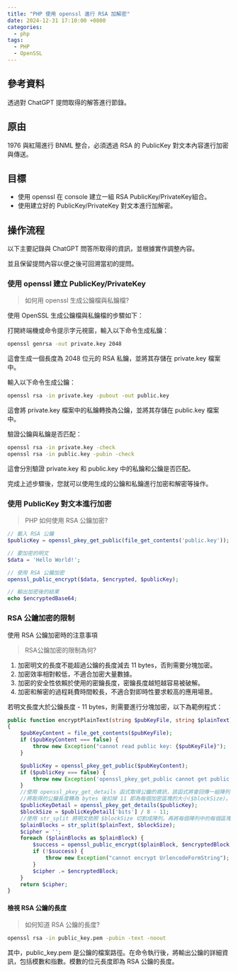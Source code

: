 ```yaml
---
title: "PHP 使用 openssl 進行 RSA 加解密"
date: 2024-12-31 17:10:00 +0800
categories:
  - php
tags:
  - PHP
  - OpenSSL
---
```


## 參考資料

透過對 ChatGPT 提問取得的解答進行節錄。

## 原由

1976 與紅陽進行 BNML 整合，必須透過 RSA 的 PublicKey 對文本內容進行加密與傳送。

## 目標

- 使用 openssl 在 console 建立一組 RSA PublicKey/PrivateKey組合。
- 使用建立好的 PublicKey/PrivateKey 對文本進行加解密。

## 操作流程

以下主要記錄與 ChatGPT 問答所取得的資訊，並根據實作調整內容。

並且保留提問內容以便之後可回溯當初的提問。

### 使用 openssl 建立 PublicKey/PrivateKey

> 如何用 openssl 生成公鑰檔與私鑰檔?

使用 OpenSSL 生成公鑰檔與私鑰檔的步驟如下：

打開終端機或命令提示字元視窗，輸入以下命令生成私鑰：

```bash
openssl genrsa -out private.key 2048
```

這會生成一個長度為 2048 位元的 RSA 私鑰，並將其存儲在 private.key 檔案中。

輸入以下命令生成公鑰：

```bash
openssl rsa -in private.key -pubout -out public.key
```

這會將 private.key 檔案中的私鑰轉換為公鑰，並將其存儲在 public.key 檔案中。

驗證公鑰與私鑰是否匹配：

```bash
openssl rsa -in private.key -check
openssl rsa -in public.key -pubin -check
```

這會分別驗證 private.key 和 public.key 中的私鑰和公鑰是否匹配。

完成上述步驟後，您就可以使用生成的公鑰和私鑰進行加密和解密等操作。

### 使用 PublicKey 對文本進行加密

>PHP 如何使用 RSA 公鑰加密?

```php
// 載入 RSA 公鑰
$publicKey = openssl_pkey_get_public(file_get_contents('public.key'));

// 要加密的明文
$data = 'Hello World!';

// 使用 RSA 公鑰加密
openssl_public_encrypt($data, $encrypted, $publicKey);

// 輸出加密後的結果
echo $encryptedBase64;
```

### RSA 公鑰加密的限制

使用 RSA 公鑰加密時的注意事項

>RSA公鑰加密的限制為何?

1. 加密明文的長度不能超過公鑰的長度減去 11 bytes，否則需要分塊加密。
2. 加密效率相對較低，不適合加密大量數據。
3. 加密的安全性依賴於使用的密鑰長度，密鑰長度越短越容易被破解。
4. 加密和解密的過程耗費時間較長，不適合對即時性要求較高的應用場景。

若明文長度大於公鑰長度 - 11 bytes，則需要進行分塊加密，以下為範例程式：

```php
public function encryptPlainText(string $pubKeyFile, string $plainText): string
{
    $pubKeyContent = file_get_contents($pubKeyFile);
    if ($pubKeyContent === false) {
        throw new Exception("cannot read public key: {$pubKeyFile}");
    }

    $publicKey = openssl_pkey_get_public($pubKeyContent);        
    if ($publicKey === false) {
        throw new Exception('openssl_pkey_get_public cannot get public key');
    }
    //使用 openssl_pkey_get_details 函式取得公鑰的資訊，該函式將會回傳一組陣列，使用 bits 陣列索引可取得公鑰長度(bits)。
    //將取得的公鑰長度轉為 bytes 後扣掉 11 即為每個加密區塊的大小($blockSize)。
    $publicKeyDetail = openssl_pkey_get_details($publicKey);
    $blockSize = $publicKeyDetail['bits'] / 8 - 11;
    //使用 str_split 將明文依照 $blockSize 切割成陣列。再將每個陣列中的每個區塊逐一加密後串接成新的加密文本。
    $plainBlocks = str_split($plainText, $blockSize);
    $cipher = '';
    foreach ($plainBlocks as $plainBlock) {
        $success = openssl_public_encrypt($plainBlock, $encryptedBlock, $publicKey);
        if (!$success) {
            throw new Exception("cannot encrypt UrlencodeFormString");
        }
        $cipher .= $encryptedBlock;
    }
    return $cipher;
}
```

#### 檢視 RSA 公鑰的長度

> 如何知道 RSA 公鑰的長度?

```bash
openssl rsa -in public_key.pem -pubin -text -noout
```

其中，public_key.pem 是公鑰的檔案路徑。在命令執行後，將輸出公鑰的詳細資訊，包括模數和指數。模數的位元長度即為 RSA 公鑰的長度。

